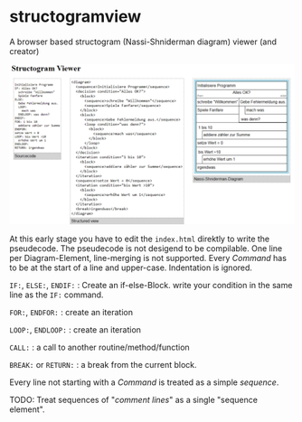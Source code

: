 # structogramview
A browser based structogram (Nassi-Shniderman diagram) viewer (and creator)

![screenshot with source- structure- and diagram view](Zwischenablage01.png)

At this early stage you have to edit the `index.html` direktly to write the pseudecode.
The pseudecode is not desigend to be compilable. One line per Diagram-Element, line-merging
is not supported.
Every *Command* has to be at the start of a line and upper-case. Indentation is ignored.

`IF:`, `ELSE:`, `ENDIF:`
: Create an if-else-Block. write your condition in the same line
  as the `IF:` command.

`FOR:`, `ENDFOR:`
: create an iteration

`LOOP:`, `ENDLOOP:`
: create an iteration

`CALL:`
: a call to another routine/method/function

`BREAK:` or `RETURN:`
: a break from the current block.

Every line not starting with a *Command* is treated as a simple *sequence*.

TODO: Treat sequences of "*comment lines*" as a single "sequence element".
